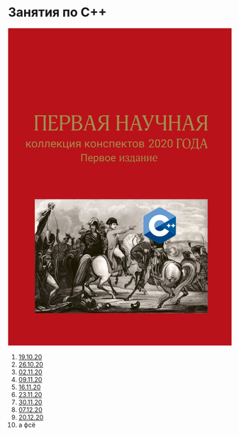 # Занятия по C++
![](images/main_image.png)
1. [19.10.20](19.10.20.md)
2. [26.10.20](26.10.20.md)
3. [02.11.20](02.11.20.md)
4. [09.11.20](09.11.20.md)
5. [16.11.20](16.11.20.md)
6. [23.11.20](23.11.20.md)
7. [30.11.20](30.11.20.md)
8. [07.12.20](07.12.20.md)
9. [20.12.20](20.12.20.md)
10. а фсё
